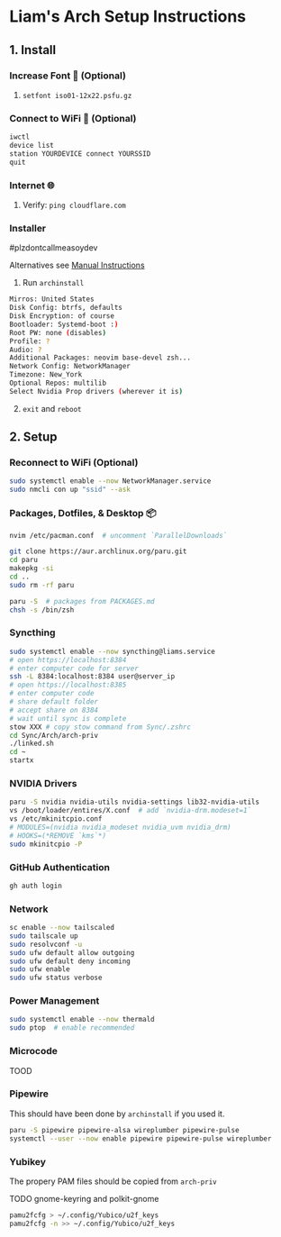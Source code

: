 # Liam's Arch Setup Instructions

## 1\. Install

### Increase Font 👴 (Optional)

1. `setfont iso01-12x22.psfu.gz`

### Connect to WiFi 📶 (Optional)

```bash
iwctl
device list
station YOURDEVICE connect YOURSSID
quit
```

### Internet 🌐

1. Verify: `ping cloudflare.com`

### Installer
#plzdontcallmeasoydev

Alternatives see [Manual Instructions](SETUP_MANUAL.md)

1. Run `archinstall`
```bash
Mirros: United States
Disk Config: btrfs, defaults
Disk Encryption: of course
Bootloader: Systemd-boot :)
Root PW: none (disables)
Profile: ?
Audio: ?
Additional Packages: neovim base-devel zsh...
Network Config: NetworkManager
Timezone: New_York
Optional Repos: multilib
Select Nvidia Prop drivers (wherever it is)
```
2. `exit` and `reboot`

## 2\. Setup

### Reconnect to WiFi (Optional)

```bash
sudo systemctl enable --now NetworkManager.service
sudo nmcli con up "ssid" --ask
```

### Packages, Dotfiles, & Desktop 📦

```bash
nvim /etc/pacman.conf  # uncomment `ParallelDownloads`

git clone https://aur.archlinux.org/paru.git
cd paru
makepkg -si
cd ..
sudo rm -rf paru

paru -S  # packages from PACKAGES.md
chsh -s /bin/zsh
```

### Syncthing

```bash
sudo systemctl enable --now syncthing@liams.service
# open https://localhost:8384
# enter computer code for server
ssh -L 8384:localhost:8384 user@server_ip
# open https://localhost:8385
# enter computer code
# share default folder
# accept share on 8384
# wait until sync is complete
stow XXX # copy stow command from Sync/.zshrc
cd Sync/Arch/arch-priv
./linked.sh
cd ~
startx
```

### NVIDIA Drivers

```bash
paru -S nvidia nvidia-utils nvidia-settings lib32-nvidia-utils
vs /boot/loader/entires/X.conf  # add `nvidia-drm.modeset=1`
vs /etc/mkinitcpio.conf
# MODULES=(nvidia nvidia_modeset nvidia_uvm nvidia_drm)
# HOOKS=(*REMOVE `kms`*)
sudo mkinitcpio -P
```

### GitHub Authentication

```bash
gh auth login
```


### Network

```bash
sc enable --now tailscaled
sudo tailscale up
sudo resolvconf -u
sudo ufw default allow outgoing
sudo ufw default deny incoming
sudo ufw enable
sudo ufw status verbose
```

### Power Management

```bash
sudo systemctl enable --now thermald
sudo ptop  # enable recommended
```

### Microcode

TOOD

### Pipewire

This should have been done by `archinstall` if you
used it.

```bash
paru -S pipewire pipewire-alsa wireplumber pipewire-pulse
systemctl --user --now enable pipewire pipewire-pulse wireplumber
```

### Yubikey

The propery PAM files should be copied from `arch-priv`

TODO gnome-keyring and polkit-gnome

```bash
pamu2fcfg > ~/.config/Yubico/u2f_keys
pamu2fcfg -n >> ~/.config/Yubico/u2f_keys
```

